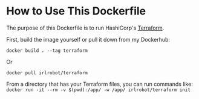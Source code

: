 # How to Use This Dockerfile
The purpose of this Dockerfile is to run HashiCorp's [Terraform](https://www.terraform.io/).

First, build the image yourself or pull it down from my Dockerhub:
```
docker build . --tag terraform
```
Or
```
docker pull irlrobot/terraform
```

From a directory that has your Terraform files, you can run commands like:
`docker run -it --rm -v $(pwd):/app/ -w /app/ irlrobot/terraform init`